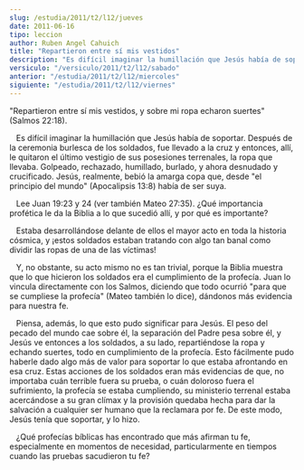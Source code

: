 ```yaml
---
slug: /estudia/2011/t2/l12/jueves
date: 2011-06-16
tipo: leccion
author: Ruben Angel Cahuich
title: "Repartieron entre sí mis vestidos"
description: "Es difícil imaginar la humillación que Jesús había de soportar. Después de la  ceremonia burlesca de los soldados, fue llevado a la cruz y entonces, allí, le  quitaron el último vestigio de sus posesiones terrenales, la ropa que"
versiculo: "/versiculo/2011/t2/l12/sabado"
anterior: "/estudia/2011/t2/l12/miercoles"
siguiente: "/estudia/2011/t2/l12/viernes"
---
```


"Repartieron entre sí mis vestidos, y sobre mi ropa echaron suertes" (Salmos 22:18).

   Es difícil imaginar la humillación que Jesús había de soportar. Después de la ceremonia burlesca de los soldados, fue llevado a la cruz y entonces, allí, le quitaron el último vestigio de sus posesiones terrenales, la ropa que llevaba. Golpeado, rechazado, humillado, burlado, y ahora desnudado y crucificado. Jesús, realmente, bebió la amarga copa que, desde "el principio del mundo" (Apocalipsis 13:8) había de ser suya.

   Lee Juan 19:23 y 24 (ver también Mateo 27:35). ¿Qué importancia profética le da la Biblia a lo que sucedió allí, y por qué es importante?

   Estaba desarrollándose delante de ellos el mayor acto en toda la historia cósmica, y ¡estos soldados estaban tratando con algo tan banal como dividir las ropas de una de las víctimas!

   Y, no obstante, su acto mismo no es tan trivial, porque la Biblia muestra que lo que hicieron los soldados era el cumplimiento de la profecía. Juan lo vincula directamente con los Salmos, diciendo que todo ocurrió "para que se cumpliese la profecía" (Mateo también lo dice), dándonos más evidencia para nuestra fe.

   Piensa, además, lo que esto pudo significar para Jesús. El peso del pecado del mundo cae sobre él, la separación del Padre pesa sobre él, y Jesús ve entonces a los soldados, a su lado, repartiéndose la ropa y echando suertes, todo en cumplimiento de la profecía. Esto fácilmente pudo haberle dado algo más de valor para soportar lo que estaba afrontando en esa cruz. Estas acciones de los soldados eran más evidencias de que, no importaba cuán terrible fuera su prueba, o cuán doloroso fuera el sufrimiento, la profecía se estaba cumpliendo, su ministerio terrenal estaba acercándose a su gran clímax y la provisión quedaba hecha para dar la salvación a cualquier ser humano que la reclamara por fe. De este modo, Jesús tenía que soportar, y lo hizo.

   ¿Qué profecías bíblicas has encontrado que más afirman tu fe, especialmente en momentos de necesidad, particularmente en tiempos cuando las pruebas sacudieron tu fe?
